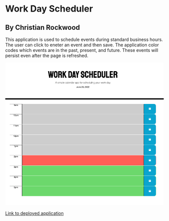 # Work Day Scheduler
## By Christian Rockwood

This application is used to schedule events during standard business hours. The user can click to eneter an event and then save. The application color codes which events are in the past, present, and future. These events will persist even after the page is refreshed.


![Portfolio](./assets/WDSSS.png)

[Link to deployed application](https://rockwoodc.github.io/work-day-scheduler/)